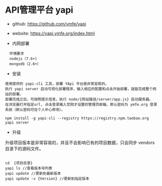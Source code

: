 # API管理平台 yapi

* github: https://github.com/ymfe/yapi
* website: https://yapi.ymfe.org/index.html


* 内网部署
```
  环境要求
  nodejs（7.6+)
  mongodb（2.6+）
```

* 安装

```
使用提供的 yapi-cli 工具，部署 YApi 平台是非常容易的。
执行 yapi server 启动可视化部署程序，输入相应的配置和点击开始部署，就能完成整个网站的部署。
部署完成之后，可按照提示信息，执行 node/{网站路径/server/app.js} 启动服务器。
在浏览器打开指定url, 点击登录输入您刚才设置的管理员邮箱，默认密码为 ymfe.org 登录系统（默认密码可在个人中心修改）。

npm install -g yapi-cli --registry https://registry.npm.taobao.org
yapi server 

```

* 升级

升级项目版本是非常容易的，并且不会影响已有的项目数据，只会同步 vendors 目录下的源码文件。

```

cd  {项目目录}
yapi ls //查看版本号列表
yapi update //更新到最新版本
yapi update -v {Version} //更新到指定版本

```
